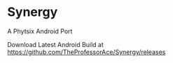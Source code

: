 # Synergy
A Phytsix Android Port

Download Latest Android Build at https://github.com/TheProfessorAce/Synergy/releases

